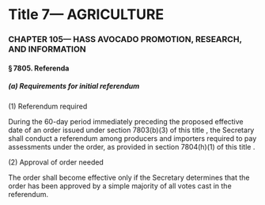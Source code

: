 
# Title 7— AGRICULTURE
### CHAPTER 105— HASS AVOCADO PROMOTION, RESEARCH, AND INFORMATION
#### § 7805. Referenda
##### (a) Requirements for initial referendum

(1) Referendum required

During the 60-day period immediately preceding the proposed effective date of an order issued under section 7803(b)(3) of this title , the Secretary shall conduct a referendum among producers and importers required to pay assessments under the order, as provided in section 7804(h)(1) of this title .

(2) Approval of order needed

The order shall become effective only if the Secretary determines that the order has been approved by a simple majority of all votes cast in the referendum.

